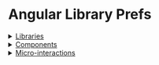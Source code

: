 # Angular Library Prefs

<details>

<summary><ins>Libraries</ins></summary>

1. [ngx-formly](https://formly.dev/)
2. [rxjs-websockets](https://www.npmjs.com/package/rxjs-websockets)

</details>


<details>

<summary><ins>Components</ins></summary>

1. [ngx-easy-table](https://www.npmjs.com/package/ngx-easy-table)
2. [ng-multiselect-dropdown](https://www.npmjs.com/package/ng-multiselect-dropdown)
3. [@ngneat/dialog](https://www.npmjs.com/package/@ngneat/dialog)
4. [angular-datetime-picker](https://www.npmjs.com/package/@danielmoncada/angular-datetime-picker)
</details>



<details>

<summary><ins>Micro-interactions</ins></summary>

1. [xng-breadcrumb](https://www.npmjs.com/package/xng-breadcrumb)
2. [angular2-hotkeys](https://www.npmjs.com/package/angular2-hotkeys)
3. [ng-loading-bar](https://www.npmjs.com/package/ng-loading-bar)
4. [ngx-skeleton](https://www.npmjs.com/package/ngx-skeleton)

</details>
